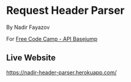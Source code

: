 # Request Header Parser

By Nadir Fayazov

For [Free Code Camp - API Basejump](https://www.freecodecamp.org/challenges/request-header-parser-microservice)

## Live Website

https://nadir-header-parser.herokuapp.com/
